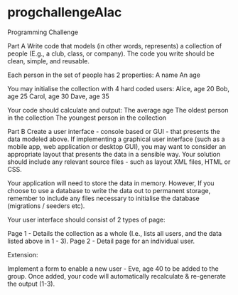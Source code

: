 # progchallengeAlac
Programming Challenge

Part A
Write code that models (in other words, represents) a collection of people (E.g., a club, class, or company). The code you write should be clean, simple, and reusable.

Each person in the set of people has 2 properties:
A name
An age

You may initialise the collection with 4 hard coded users:
Alice, age 20
Bob, age 25
Carol, age 30
Dave, age 35

Your code should calculate and output:
The average age
The oldest person in the collection
The youngest person in the collection


Part B
Create a user interface - console based or GUI - that presents the data modeled above. If implementing a graphical user interface (such as a mobile app, web application or desktop GUI), you may want to consider an appropriate layout that presents the data in a sensible way. Your solution should include any relevant source files - such as layout XML files, HTML or CSS.

Your application will need to store the data in memory. However, If you choose to use a database to write the data out to permanent storage, remember to include any files necessary to initialise the database (migrations / seeders etc).

Your user interface should consist of 2 types of page:

Page 1 - Details the collection as a whole (I.e., lists all users, and the data listed above in 1 - 3).
Page 2 - Detail page for an individual user.


Extension:

Implement a form to enable a new user - Eve, age 40 to be added to the group. Once added, your code will automatically recalculate & re-generate the output (1-3). 
